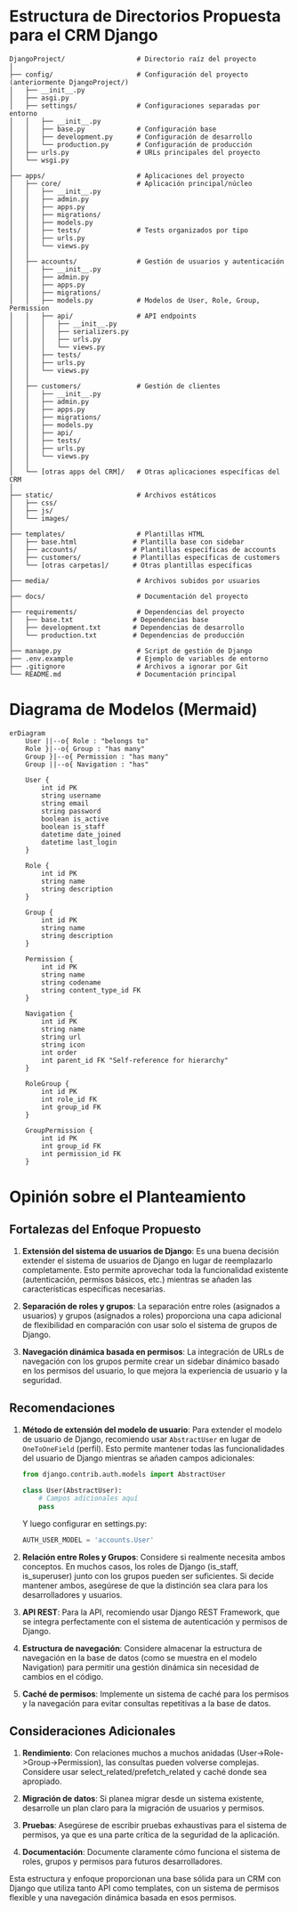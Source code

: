 # Estructura de Directorios Propuesta para el CRM Django

```
DjangoProject/                  # Directorio raíz del proyecto
│
├── config/                     # Configuración del proyecto (anteriormente DjangoProject/)
│   ├── __init__.py
│   ├── asgi.py
│   ├── settings/               # Configuraciones separadas por entorno
│   │   ├── __init__.py
│   │   ├── base.py             # Configuración base
│   │   ├── development.py      # Configuración de desarrollo
│   │   └── production.py       # Configuración de producción
│   ├── urls.py                 # URLs principales del proyecto
│   └── wsgi.py
│
├── apps/                       # Aplicaciones del proyecto
│   ├── core/                   # Aplicación principal/núcleo
│   │   ├── __init__.py
│   │   ├── admin.py
│   │   ├── apps.py
│   │   ├── migrations/
│   │   ├── models.py
│   │   ├── tests/              # Tests organizados por tipo
│   │   ├── urls.py
│   │   └── views.py
│   │
│   ├── accounts/               # Gestión de usuarios y autenticación
│   │   ├── __init__.py
│   │   ├── admin.py
│   │   ├── apps.py
│   │   ├── migrations/
│   │   ├── models.py           # Modelos de User, Role, Group, Permission
│   │   ├── api/                # API endpoints
│   │   │   ├── __init__.py
│   │   │   ├── serializers.py
│   │   │   ├── urls.py
│   │   │   └── views.py
│   │   ├── tests/
│   │   ├── urls.py
│   │   └── views.py
│   │
│   ├── customers/              # Gestión de clientes
│   │   ├── __init__.py
│   │   ├── admin.py
│   │   ├── apps.py
│   │   ├── migrations/
│   │   ├── models.py
│   │   ├── api/
│   │   ├── tests/
│   │   ├── urls.py
│   │   └── views.py
│   │
│   └── [otras apps del CRM]/   # Otras aplicaciones específicas del CRM
│
├── static/                     # Archivos estáticos
│   ├── css/
│   ├── js/
│   └── images/
│
├── templates/                  # Plantillas HTML
│   ├── base.html              # Plantilla base con sidebar
│   ├── accounts/              # Plantillas específicas de accounts
│   ├── customers/             # Plantillas específicas de customers
│   └── [otras carpetas]/      # Otras plantillas específicas
│
├── media/                      # Archivos subidos por usuarios
│
├── docs/                       # Documentación del proyecto
│
├── requirements/               # Dependencias del proyecto
│   ├── base.txt               # Dependencias base
│   ├── development.txt        # Dependencias de desarrollo
│   └── production.txt         # Dependencias de producción
│
├── manage.py                   # Script de gestión de Django
├── .env.example                # Ejemplo de variables de entorno
├── .gitignore                  # Archivos a ignorar por Git
└── README.md                   # Documentación principal
```

# Diagrama de Modelos (Mermaid)

```mermaid
erDiagram
    User ||--o{ Role : "belongs to"
    Role }|--o{ Group : "has many"
    Group }|--o{ Permission : "has many"
    Group ||--o{ Navigation : "has"
    
    User {
        int id PK
        string username
        string email
        string password
        boolean is_active
        boolean is_staff
        datetime date_joined
        datetime last_login
    }
    
    Role {
        int id PK
        string name
        string description
    }
    
    Group {
        int id PK
        string name
        string description
    }
    
    Permission {
        int id PK
        string name
        string codename
        string content_type_id FK
    }
    
    Navigation {
        int id PK
        string name
        string url
        string icon
        int order
        int parent_id FK "Self-reference for hierarchy"
    }
    
    RoleGroup {
        int id PK
        int role_id FK
        int group_id FK
    }
    
    GroupPermission {
        int id PK
        int group_id FK
        int permission_id FK
    }
```

# Opinión sobre el Planteamiento

## Fortalezas del Enfoque Propuesto

1. **Extensión del sistema de usuarios de Django**: Es una buena decisión extender el sistema de usuarios de Django en lugar de reemplazarlo completamente. Esto permite aprovechar toda la funcionalidad existente (autenticación, permisos básicos, etc.) mientras se añaden las características específicas necesarias.

2. **Separación de roles y grupos**: La separación entre roles (asignados a usuarios) y grupos (asignados a roles) proporciona una capa adicional de flexibilidad en comparación con usar solo el sistema de grupos de Django.

3. **Navegación dinámica basada en permisos**: La integración de URLs de navegación con los grupos permite crear un sidebar dinámico basado en los permisos del usuario, lo que mejora la experiencia de usuario y la seguridad.

## Recomendaciones

1. **Método de extensión del modelo de usuario**: Para extender el modelo de usuario de Django, recomiendo usar `AbstractUser` en lugar de `OneToOneField` (perfil). Esto permite mantener todas las funcionalidades del usuario de Django mientras se añaden campos adicionales:

   ```python
   from django.contrib.auth.models import AbstractUser
   
   class User(AbstractUser):
       # Campos adicionales aquí
       pass
   ```

   Y luego configurar en settings.py:
   ```python
   AUTH_USER_MODEL = 'accounts.User'
   ```

2. **Relación entre Roles y Grupos**: Considere si realmente necesita ambos conceptos. En muchos casos, los roles de Django (is_staff, is_superuser) junto con los grupos pueden ser suficientes. Si decide mantener ambos, asegúrese de que la distinción sea clara para los desarrolladores y usuarios.

3. **API REST**: Para la API, recomiendo usar Django REST Framework, que se integra perfectamente con el sistema de autenticación y permisos de Django.

4. **Estructura de navegación**: Considere almacenar la estructura de navegación en la base de datos (como se muestra en el modelo Navigation) para permitir una gestión dinámica sin necesidad de cambios en el código.

5. **Caché de permisos**: Implemente un sistema de caché para los permisos y la navegación para evitar consultas repetitivas a la base de datos.

## Consideraciones Adicionales

1. **Rendimiento**: Con relaciones muchos a muchos anidadas (User->Role->Group->Permission), las consultas pueden volverse complejas. Considere usar select_related/prefetch_related y caché donde sea apropiado.

2. **Migración de datos**: Si planea migrar desde un sistema existente, desarrolle un plan claro para la migración de usuarios y permisos.

3. **Pruebas**: Asegúrese de escribir pruebas exhaustivas para el sistema de permisos, ya que es una parte crítica de la seguridad de la aplicación.

4. **Documentación**: Documente claramente cómo funciona el sistema de roles, grupos y permisos para futuros desarrolladores.

Esta estructura y enfoque proporcionan una base sólida para un CRM con Django que utiliza tanto API como templates, con un sistema de permisos flexible y una navegación dinámica basada en esos permisos.